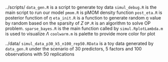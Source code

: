 ../scripts/
	`data_gen.R` is a script to generate toy data
	`simul_debug.R` is the main script to run our model
	`pmom.R` is pMOM density function
	`post_eta.R` is posterior function of $\eta$
	`eta_init.R` is a function to generate random $\eta$ value by random based on the sparsity of $Z$
	`OP.R` is an algorithm to solve OP problem.
	`sparse_bayes.R` is the main function called by `simul.RplotLambda.m` is used to visualize $\Lambda$
	`coolwarm.m` is palette to provide more color for plot

../data/
	`simul_data_p30_k5_n100_rep50.RData` is a toy data generated by `data_gen.R` under the scenario of 30 predictors, 5 factors and 100 observations with 50 replications